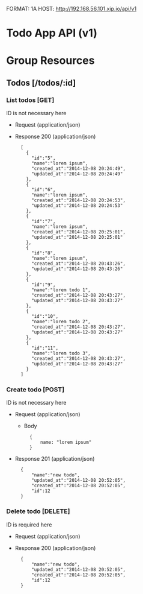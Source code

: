 FORMAT: 1A
HOST: http://192.168.56.101.xip.io/api/v1

# Todo App API (v1)

# Group Resources

## Todos [/todos/:id]

### List todos [GET]
ID is not necessary here

+ Request (application/json)

+ Response 200 (application/json)

        [
          {
            "id":"5",
            "name":"lorem ipsum",
            "created_at":"2014-12-08 20:24:49",
            "updated_at":"2014-12-08 20:24:49"
          },
          {
            "id":"6",
            "name":"lorem ipsum",
            "created_at":"2014-12-08 20:24:53",
            "updated_at":"2014-12-08 20:24:53"
          },
          {
            "id":"7",
            "name":"lorem ipsum",
            "created_at":"2014-12-08 20:25:01",
            "updated_at":"2014-12-08 20:25:01"
          },
          {
            "id":"8",
            "name":"lorem ipsum",
            "created_at":"2014-12-08 20:43:26",
            "updated_at":"2014-12-08 20:43:26"
          },
          {
            "id":"9",
            "name":"lorem todo 1",
            "created_at":"2014-12-08 20:43:27",
            "updated_at":"2014-12-08 20:43:27"
          },
          {
            "id":"10",
            "name":"lorem todo 2",
            "created_at":"2014-12-08 20:43:27",
            "updated_at":"2014-12-08 20:43:27"
          },
          {
            "id":"11",
            "name":"lorem todo 3",
            "created_at":"2014-12-08 20:43:27",
            "updated_at":"2014-12-08 20:43:27"
          }
        ]

### Create todo [POST]
ID is not necessary here

+ Request (application/json)
    + Body

            {
                name: "lorem ipsum"
            }

+ Response 201 (application/json)

        {
            "name":"new todo",
            "updated_at":"2014-12-08 20:52:05",
            "created_at":"2014-12-08 20:52:05",
            "id":12
        }

### Delete todo [DELETE]
ID is required here

+ Request (application/json)
+ Response 200 (application/json)

        {
            "name":"new todo",
            "updated_at":"2014-12-08 20:52:05",
            "created_at":"2014-12-08 20:52:05",
            "id":12
        }